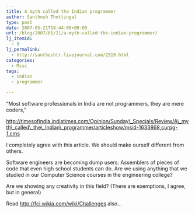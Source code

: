 ```yaml
---
title: A myth called the Indian programmer
author: Santhosh Thottingal
type: post
date: 2007-05-21T18:44:00+00:00
url: /blog/2007/05/21/a-myth-called-the-indian-programmer/
lj_itemid:
  - 9
lj_permalink:
  - http://santhoshtr.livejournal.com/2519.html
categories:
  - Misc
tags:
  - indian
  - programmer

---
```

&#8220;Most software professionals in India are not programmers, they are mere coders,&#8221;

http://timesofindia.indiatimes.com/Opinion/Sunday\_Specials/Review/A\_myth\_called\_the\_Indian\_programmer/articleshow/msid-1633868,curpg-1.cms

I completely agree with this article. We should make ourself different from others.

Software engineers are becoming dump users. Assemblers of pieces of code that even high school students can do. Are we using anything that we studied in our Computer Science courses in the engineering college?

Are we showing any creativity in this field? (There are exemptions, I agree, but in general)

Read http://fci.wikia.com/wiki/Challenges also&#8230;